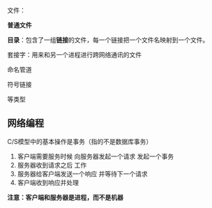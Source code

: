 文件：

**普通文件**

**目录**：包含了一组**链接**的文件，每一个链接把一个文件名映射到一个文件。

套接字：用来和另一个进程进行跨网络通讯的文件

命名管道

符号链接

等类型

## 网络编程

C/S模型中的基本操作是事务（指的不是数据库事务）

1. 客户端需要服务时候 向服务器发起一个请求 发起一个事务
2. 服务器收到请求之后 工作
3. 服务器给客户端发送一个响应 并等待下一个请求
4. 客户端收到响应并处理

**注意：客户端和服务器是进程，而不是机器**

